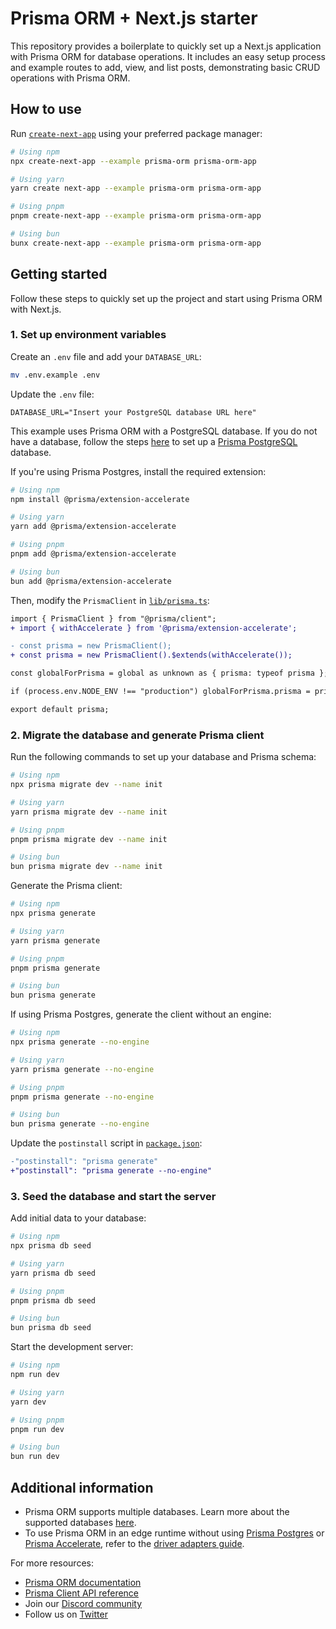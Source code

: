 # Prisma ORM + Next.js starter

This repository provides a boilerplate to quickly set up a Next.js application with Prisma ORM for database operations. It includes an easy setup process and example routes to add, view, and list posts, demonstrating basic CRUD operations with Prisma ORM.

## How to use

Run [`create-next-app`](https://github.com/vercel/next.js/tree/canary/packages/create-next-app) using your preferred package manager:

```bash
# Using npm
npx create-next-app --example prisma-orm prisma-orm-app

# Using yarn
yarn create next-app --example prisma-orm prisma-orm-app

# Using pnpm
pnpm create-next-app --example prisma-orm prisma-orm-app

# Using bun
bunx create-next-app --example prisma-orm prisma-orm-app
```

## Getting started

Follow these steps to quickly set up the project and start using Prisma ORM with Next.js.

### 1. Set up environment variables

Create an `.env` file and add your `DATABASE_URL`:

```bash
mv .env.example .env
```

Update the `.env` file:

```env
DATABASE_URL="Insert your PostgreSQL database URL here"
```

This example uses Prisma ORM with a PostgreSQL database. If you do not have a database, follow the steps [here](https://www.prisma.io/docs/guides/prisma-orm-with-nextjs#22-save-your-database-connection-string) to set up a [Prisma PostgreSQL](https://www.prisma.io/postgres) database.

If you're using Prisma Postgres, install the required extension:

```bash
# Using npm
npm install @prisma/extension-accelerate

# Using yarn
yarn add @prisma/extension-accelerate

# Using pnpm
pnpm add @prisma/extension-accelerate

# Using bun
bun add @prisma/extension-accelerate
```

Then, modify the `PrismaClient` in [`lib/prisma.ts`](/lib/prisma.ts):

```diff
import { PrismaClient } from "@prisma/client";
+ import { withAccelerate } from '@prisma/extension-accelerate';

- const prisma = new PrismaClient();
+ const prisma = new PrismaClient().$extends(withAccelerate());

const globalForPrisma = global as unknown as { prisma: typeof prisma };

if (process.env.NODE_ENV !== "production") globalForPrisma.prisma = prisma;

export default prisma;
```

### 2. Migrate the database and generate Prisma client

Run the following commands to set up your database and Prisma schema:

```bash
# Using npm
npx prisma migrate dev --name init

# Using yarn
yarn prisma migrate dev --name init

# Using pnpm
pnpm prisma migrate dev --name init

# Using bun
bun prisma migrate dev --name init
```

Generate the Prisma client:

```bash
# Using npm
npx prisma generate

# Using yarn
yarn prisma generate

# Using pnpm
pnpm prisma generate

# Using bun
bun prisma generate
```

If using Prisma Postgres, generate the client without an engine:

```bash
# Using npm
npx prisma generate --no-engine

# Using yarn
yarn prisma generate --no-engine

# Using pnpm
pnpm prisma generate --no-engine

# Using bun
bun prisma generate --no-engine
```

Update the `postinstall` script in [`package.json`](/package.json):

```diff
-"postinstall": "prisma generate"
+"postinstall": "prisma generate --no-engine"
```

### 3. Seed the database and start the server

Add initial data to your database:

```bash
# Using npm
npx prisma db seed

# Using yarn
yarn prisma db seed

# Using pnpm
pnpm prisma db seed

# Using bun
bun prisma db seed
```

Start the development server:

```bash
# Using npm
npm run dev

# Using yarn
yarn dev

# Using pnpm
pnpm run dev

# Using bun
bun run dev
```

## Additional information

- Prisma ORM supports multiple databases. Learn more about the supported databases [here](https://www.prisma.io/docs/orm/reference/supported-databases).
- To use Prisma ORM in an edge runtime without using [Prisma Postgres](https://www.prisma.io/docs/orm/overview/databases/prisma-postgres) or [Prisma Accelerate](https://www.prisma.io/docs/accelerate/getting-started), refer to the [driver adapters guide](https://www.prisma.io/docs/orm/prisma-client/deployment/edge/deploy-to-vercel).

For more resources:

- [Prisma ORM documentation](/orm)
- [Prisma Client API reference](/orm/prisma-client)
- Join our [Discord community](https://discord.com/invite/prisma)
- Follow us on [Twitter](https://twitter.com/prisma)

